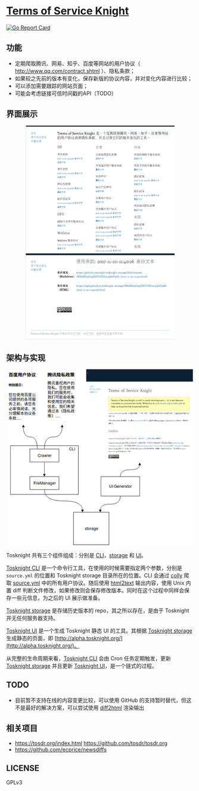 # [Terms of Service Knight](http://alpha.tosknight.org/)

[![Go Report Card](https://goreportcard.com/badge/github.com/siglt/tosknight)](https://goreportcard.com/report/github.com/siglt/tosknight)

## 功能

* 定期爬取腾讯、网易、知乎、百度等网站的用户协议（ http://www.qq.com/contract.shtml ）、隐私条款；
* 如果较之先前的版本有变化，保存新版的协议内容，并对变化内容进行比较；
* 可以添加需要跟踪的网站页面；
* 可能会考虑链接可信时间戳的API（TODO）

## 界面展示

<div align="center">
    <img src="./docs/image/demo.png" width="400">
    <img src="./docs/image/dji.png" width="400">
</div>

## 架构与实现

<div align="center">
    <img src="./docs/image/arch.png" width="500">
</div>

Tosknight 共有三个组件组成：分别是 [CLI][1]，[storage][2] 和 [UI][3]。

[Tosknight CLI][1] 是一个命令行工具，在使用的时候需要指定两个参数，分别是 `source.yml` 的位置和 Tosknight storage 目录所在的位置。CLI 会通过 [colly](https://github.com/gocolly/colly) 爬取 [source.yml](./source.yml) 中的所有用户协议。随后使用 [html2text](https://github.com/Alir3z4/html2text/) 输出内容，使用 Unix 内置 diff 判断文件修改，如果修改则会保存修改版本。同时在这个过程中同样会保存一些元信息，为之后的 UI 展示做准备。

[Tosknight storage][2] 是存储历史版本的 repo，其之所以存在，是由于 Tosknight 并无任何服务器支持。

[Tosknight UI][3] 是一个生成 Tosknight 静态 UI 的工具。其根据 [Tosknight storage][2] 生成静态的页面，即 [http://alpha.tosknight.org/](http://alpha.tosknight.org/)。

从完整的生命周期来看，[Tosknight CLI][1] 会由 Cron 任务定期触发，更新 [Tosknight storage][2] 并且更新 [Tosknight UI][3]，是一个链式的过程。

## TODO

- 目前暂不支持在线的内容变更比较，可以使用 GitHub 的支持暂时替代，但这不是最好的解决方案，可以尝试使用 [diff2html](https://github.com/rtfpessoa/diff2html) 渲染输出

## 相关项目

* https://tosdr.org/index.html https://github.com/tosdr/tosdr.org
* https://github.com/ecprice/newsdiffs

## LICENSE

GPLv3

[1]: https://github.com/siglt/tosknight
[2]: https://github.com/siglt/tosknight-storage
[3]: https://github.com/siglt/tosknight-ui
